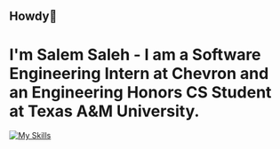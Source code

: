 ## Howdy👋
# I'm Salem Saleh - I am a Software Engineering Intern at Chevron and an Engineering Honors CS Student at Texas A&M University.

[![My Skills](https://skillicons.dev/icons?i=python,java,html,css,js,react,nodejs,mongodb)](https://skillicons.dev)

<!--
**salembsaleh/salembsaleh** is a ✨ _special_ ✨ repository because its `README.md` (this file) appears on your GitHub profile.

Here are some ideas to get you started:

- 🔭 I’m currently working on ...
- 🌱 I’m currently learning ...
- 👯 I’m looking to collaborate on ...
- 🤔 I’m looking for help with ...
- 💬 Ask me about ...
- 📫 How to reach me: ...
- 😄 Pronouns: ...
- ⚡ Fun fact: ...
-->
